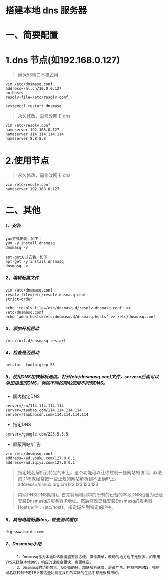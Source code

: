 # 搭建本地 dns 服务器

# 一、简要配置

# 1.dns 节点(如192.168.0.127)

> 确保53端口不被占用

```
vim /etc/dnsmasq.conf
address=/hl.cn/10.0.0.127
no-hosts
resolv-file=/etc/resolv.conf
```

```
systemctl restart dnsmasq
```

> 永久修改，需修改网卡 dns

```
vim /etc/resolv.conf
nameserver 192.168.0.127
nameserver 114.114.114.114
nameserver 8.8.8.8
```

# 2.使用节点

> 永久修改，需修改网卡 dns

```
vim /etc/resolv.conf
nameserver 192.168.0.127
```

# 二、其他

##### 1、安装

```
yum方式安装，如下：
yum -y install dnsmasq
dnsmasq -v

apt-get方式安装，如下：
apt-get -y install dnsmasq
dnsmasq -v
```
##### 2、编辑配置文件
```
vim /etc/dnsmasq.conf
resolv-file=/etc/resolv.dnsmasq.conf
strict-order

echo 'resolv-file=/etc/dnsmasq.d/resolv.dnsmasq.conf' >> /etc/dnsmasq.conf
echo 'addn-hosts=/etc/dnsmasq.d/dnsmasq.hosts' >> /etc/dnsmasq.conf
```
##### 3、添加开机启动
```
/etc/init.d/dnsmasq restart
```
##### 4、检查是否启动
```
netstat -tunlp|grep 53
```
##### 5、使用DNS加快解析速度。打开/etc/dnsmasq.conf文件，server=后面可以添加指定的DNS，例如不同的网站使用不同的DNS。
* 国内指定DNS
```
server=/cn/114.114.114.114
server=/taobao.com/114.114.114.114
server=/taobaocdn.com/114.114.114.114
```
*  指定DNS
```
server=/google.com/223.5.5.5
```
* 屏蔽网站/广告
```
vim /etc/dnsmasq.conf
address=/ad.youku.com/127.0.0.1
address=/ad.iqiyi.com/127.0.0.1
```
> 指定域名解析到特定的IP上。这个功能可以让你控制一些网站的访问，非法的DNS就经常把一些正规的网站解析到不正确IP上。
address=/olinux.org.cn/123.123.123.123

> 内网DNS(DNS劫持)。首先将局域网中的所有的设备的本地DNS设置为已经安装Dnsmasq的服务器IP地址。然后修改已经安装Dnsmasq的服务器Hosts文件：/etc/hosts，指定域名到特定的IP中。

##### 6、其他电脑配置dns，检查测试缓存
```
dig www.baidu.com
```

##### 7、Dnsmasq小结
		 1、Dnsmasq作为本地DNS服务器安装方便，操作简单，改动的地方也不是很多，如果用VPS来搭建本地DNS，响应的速度会更快，也更稳定。
		 2、Dnsmasq的功能强大，反DNS劫持、加快解析速度、屏蔽广告、控制内网DNS、强制域名跳转到特定IP上等这些功能在我们的实际的生活中都是很有用的。

# 